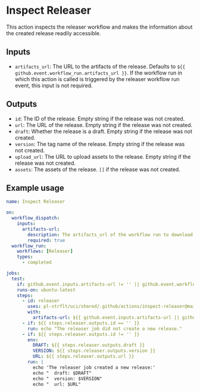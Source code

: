 # Inspect Releaser

This action inspects the releaser workflow and makes the information about the created release readily accessible.

## Inputs

- `artifacts_url`: The URL to the artifacts of the release. Defaults to `${{ github.event.workflow_run.artifacts_url }}`. If the workflow run in which this action is called is triggered by the releaser workflow run event, this input is not required.

## Outputs

- `id`: The ID of the release. Empty string if the release was not created.
- `url`: The URL of the release. Empty string if the release was not created.
- `draft`: Whether the release is a draft. Empty string if the release was not created.
- `version`: The tag name of the release. Empty string if the release was not created.
- `upload_url`: The URL to upload assets to the release. Empty string if the release was not created.
- `assets`: The assets of the release. `[]` if the release was not created.

## Example usage

```yaml
name: Inspect Releaser

on:
  workflow_dispatch:
    inputs:
      artifacts-url:
        description: The artifacts_url of the workflow run to download the release artifact from.
        required: true
  workflow_run:
    workflows: [Releaser]
    types:
      - completed

jobs:
  test:
    if: github.event.inputs.artifacts-url != '' || github.event.workflow_run.conclusion == 'success'
    runs-on: ubuntu-latest
    steps:
      - id: releaser
        uses: pl-strflt/uci/shared/.github/actions/inspect-releaser@main
        with:
          artifacts-url: ${{ github.event.inputs.artifacts-url || github.event.workflow_run.artifacts_url }}
      - if: ${{ steps.releaser.outputs.id == '' }}
        run: echo "The releaser job did not create a new release."
      - if: ${{ steps.releaser.outputs.id != '' }}
        env:
          DRAFT: ${{ steps.releaser.outputs.draft }}
          VERSION: ${{ steps.releaser.outputs.version }}
          URL: ${{ steps.releaser.outputs.url }}
        run: |
          echo 'The releaser job created a new release:'
          echo "  draft: $DRAFT"
          echo "  version: $VERSION"
          echo "  url: $URL"
```
